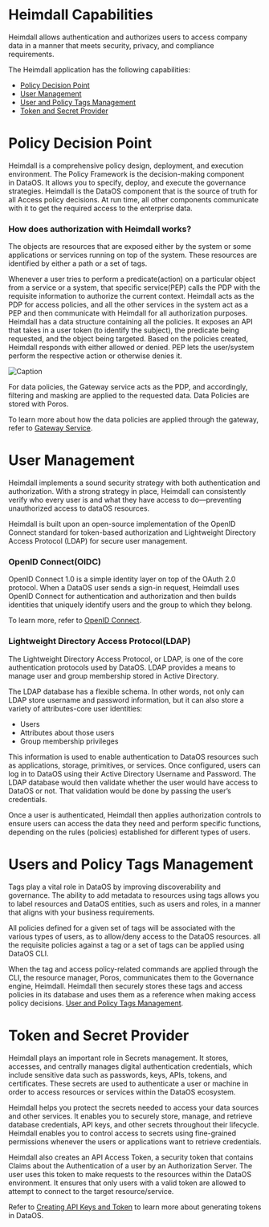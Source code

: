 # Heimdall Capabilities

Heimdall allows authentication and authorizes users to access company data in a manner that meets security, privacy, and compliance requirements. 

The Heimdall application has the following capabilities:

- [Policy Decision Point](Heimdall%20Capabilities.md)
- [User Management](Heimdall%20Capabilities.md)
- [User and Policy Tags Management](Heimdall%20Capabilities.md)
- [Token and Secret Provider](Heimdall%20Capabilities.md)

# Policy Decision Point

Heimdall is a comprehensive policy design, deployment, and execution environment. The Policy Framework is the decision-making component in DataOS. It allows you to specify, deploy, and execute the governance strategies. Heimdall is the DataOS component that is the source of truth for all Access policy decisions. At run time, all other components communicate with it to get the required access to the enterprise data. 

### How does authorization with Heimdall works?

The objects are resources that are exposed either by the system or some applications or services running on top of the system. These resources are identified by either a path or a set of tags.

Whenever a user tries to perform a predicate(action) on a particular object from a service or a system, that specific service(PEP) calls the PDP with the requisite information to authorize the current context. Heimdall acts as the PDP for access policies, and all the other services in the system act as a PEP and then communicate with Heimdall for all authorization purposes. Heimdall has a data structure containing all the policies. It exposes an API that takes in a user token (to identify the subject), the predicate being requested, and the object being targeted. Based on the policies created, Heimdall responds with either allowed or denied. PEP lets the user/system perform the respective action or otherwise denies it.

<img src="Heimdall%20Capabilities/MicrosoftTeams-image_(97).png"
        alt="Caption"
        style="display: block; margin: auto" />

For data policies, the Gateway service acts as the PDP, and accordingly, filtering and masking are applied to the requested data. Data Policies are stored with Poros. 

To learn more about how the data policies are applied through the gateway, refer to 
[Gateway Service](Heimdall%20Capabilities/Gateway%20Service.md).

# User Management

Heimdall implements a sound security strategy with both authentication and authorization. With a strong strategy in place, Heimdall can consistently verify who every user is and what they have access to do—preventing unauthorized access to dataOS resources.

Heimdall is built upon an open-source implementation of the OpenID Connect standard for token-based authorization and Lightweight Directory Access Protocol (LDAP) for secure user management.

### OpenID Connect(OIDC)

OpenID Connect 1.0 is a simple identity layer on top of the OAuth 2.0 protocol. When a DataOS user sends a sign-in request, Heimdall uses OpenID Connect for authentication and authorization and then builds identities that uniquely identify users and the group to which they belong.

To learn more, refer to
[OpenID Connect](Authentication/OpenID%20Connect.md).

### Lightweight Directory Access Protocol(LDAP)

The Lightweight Directory Access Protocol, or LDAP, is one of the core authentication protocols used by DataOS. LDAP provides a means to manage user and group membership stored in Active Directory. 

The  LDAP  database has a flexible schema. In other words, not only can LDAP store username and password information, but it can also store a variety of attributes-core user identities:

- Users
- Attributes about those users
- Group membership privileges

This information is used to enable authentication to DataOS resources such as applications, storage, primitives, or services. Once configured, users can log in to DataOS using their Active Directory Username and Password. The LDAP database would then validate whether the user would have access to DataOS or not. That validation would be done by passing the user’s credentials.

Once a user is authenticated, Heimdall then applies authorization controls to ensure users can access the data they need and perform specific functions, depending on the rules (policies) established for different types of users.

# Users and Policy Tags Management

Tags play a vital role in DataOS by improving discoverability and governance. The ability to add metadata to resources using tags allows you to label resources and DataOS entities, such as users and roles, in a manner that aligns with your business requirements.

All policies defined for a given set of tags will be associated with the various types of users, as to allow/deny access to the DataOS resources. all the requisite policies against a tag or a set of tags can be applied using DataOS CLI. 

When the tag and access policy-related commands are applied through the CLI, the resource manager, Poros, communicates them to the Governance engine, Heimdall. Heimdall then securely stores these tags and access policies in its database and uses them as a reference when making access policy decisions.
[User and Policy Tags Management](Heimdall%20Capabilities/User%20and%20Policy%20Tags%20Management.md).

# Token and Secret Provider

Heimdall plays an important role in Secrets management. It stores, accesses, and centrally manages digital authentication credentials, which include sensitive data such as passwords, keys, APIs, tokens, and certificates. These secrets are used to authenticate a user or machine in order to access resources or services within the DataOS ecosystem.

Heimdall helps you protect the secrets needed to access your data sources and other services. It enables you to securely store, manage, and retrieve database credentials, API keys, and other secrets throughout their lifecycle. Heimdall enables you to control access to secrets using fine-grained permissions whenever the users or applications want to retrieve credentials.

Heimdall also creates an API Access Token, a security token that contains Claims about the Authentication of a user by an Authorization Server. The user uses this token to make requests to the resources within the DataOS environment. It ensures that only users with a valid token are allowed to attempt to connect to the target resource/service.

Refer to [Creating API Keys and Token](Heimdall%20Capabilities/Creating%20API%20Keys%20and%20Token.md) to learn more about generating tokens in DataOS.